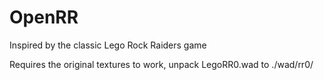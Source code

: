 # OpenRR
Inspired by the classic Lego Rock Raiders game

Requires the original textures to work, unpack LegoRR0.wad to ./wad/rr0/
